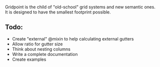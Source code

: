Gridpoint is the child of "old-school" grid systems and new semantic ones. It is designed to have the smallest footprint possible.

## Todo:
- Create "external" @mixin to help calculating external gutters
- Allow ratio for gutter size
- Think about nesting columns
- Write a complete documentation
- Create examples

